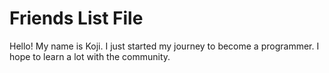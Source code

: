 # Friends List File

Hello! My name is Koji. I just started my journey to become a programmer.
I hope to learn a lot with the community.
